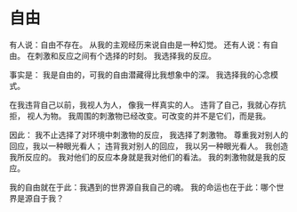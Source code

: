 # 自由

有人说：自由不存在。
从我的主观经历来说自由是一种幻觉。
还有人说：有自由。
在刺激和反应之间有个选择的时刻。
我选择我的反应。

事实是：
我是自由的，可我的自由潜藏得比我想象中的深。
我选择我的心念模式。

在我违背自己以前，我视人为人，
像我一样真实的人。
违背了自己，我就心存抗拒，
视人为物。
我周围的刺激物已经改变。可改变的并不是它们，而是我。

因此：
我不止选择了对环境中刺激物的反应，
我选择了刺激物。
尊重我对别人的回应，我以一种眼光看人；
违背我对别人的回应，
我以另一种眼光看人。
我创造我所反应的。
我对他们的反应本身就是我对他们的看法。
我的刺激物就是我的反应。

我的自由就在于此：我遇到的世界源自我自己的魂。
我的命运也在于此：哪个世界是源自于我？